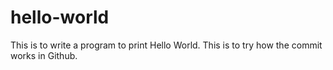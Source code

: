 # hello-world
This is to write a program to print Hello World.
This is to try how the commit works in Github.
